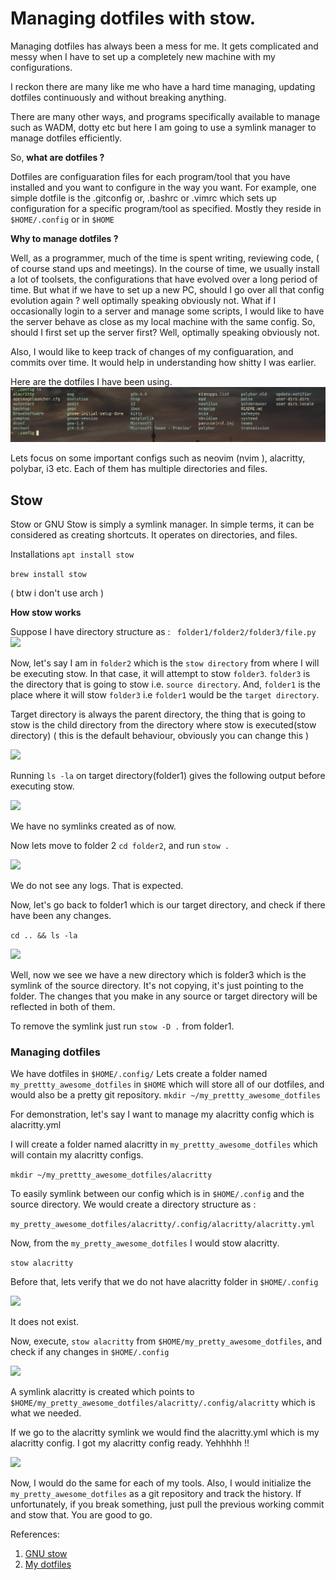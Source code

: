 # Managing dotfiles with stow. 

Managing dotfiles has always been a mess for me. It gets complicated  and messy when I have to set up a completely new machine with my configurations. 

I reckon there are many like me who have a hard time managing, updating dotfiles continuously and without breaking anything.

There are many other ways, and programs specifically available to manage such as WADM, dotty etc but here I am going to use a symlink manager to manage dotfiles efficiently. 


So, **what are dotfiles ?**

Dotfiles are configuaration files for each program/tool that you have installed and you want to configure in the way you want.
For example, one simple dotfile is the .gitconfig or, .bashrc or .vimrc which sets up configuration for a specific program/tool as specified. 
Mostly they reside in ```$HOME/.config``` or in ```$HOME```

**Why to manage dotfiles ?**

Well, as a programmer, much of the time is spent writing, reviewing code, ( of course stand ups and meetings). In the course of time, we usually install a lot of toolsets, the configurations that have evolved over a long period of time. 
But what if we have to set up a new PC, should I go over all that config evolution again ? well optimally speaking obviously not. 
What if I occasionally login to a server and manage some scripts, I would like to have the server behave as close as my local machine with the same config. So, should I first set up the server  first? Well, optimally speaking obviously not. 

Also, I would like to keep track of changes of my configuaration, and commits over time. It would help in understanding how shitty I was earlier. 


Here are the dotfiles I have been using. 
![](https://raw.githubusercontent.com/prajinkhadka/prajinkhadka.github.io/master/images/blog3-dotfiles-stow/0.png)


Lets focus on some important configs such as neovim (nvim ), alacritty, polybar, i3 etc. 
Each of them has multiple directories and files. 


## Stow 
Stow or GNU Stow is simply a symlink manager. In simple terms, it can be considered as creating shortcuts. It operates on directories, and files.

Installations 
```apt install stow``` 

```brew install stow```

( btw i don't use arch ) 

**How stow works** 

Suppose I have directory structure as : ``` folder1/folder2/folder3/file.py``` 
![](https://raw.githubusercontent.com/prajinkhadka/prajinkhadka.github.io/master/images/blog3-dotfiles-stow/1.png)

Now, let's say I am in ```folder2``` which is the ```stow directory``` from where 
I will be executing stow. In that case, it will attempt to stow ```folder3```. 
```folder3``` is the directory that is going to stow  i.e. ```source directory```. 
And, ```folder1``` is the place where it will stow ```folder3``` i.e ```folder1``` 
would be the ```target directory```. 

Target directory is always the parent directory, the thing that is going to stow is the 
child directory from the directory where stow is executed(stow directory) 
( this is the default behaviour, obviously you can change this )

![](https://raw.githubusercontent.com/prajinkhadka/prajinkhadka.github.io/master/images/blog3-dotfiles-stow/IMG_0197.jpg)


Running `ls -la`  on target directory(folder1) gives the following output before 
executing stow.

![](https://raw.githubusercontent.com/prajinkhadka/prajinkhadka.github.io/master/images/blog3-dotfiles-stow/3.png)

We have no symlinks created as of now.

Now lets move to folder 2 ```cd folder2```, and run ```stow .``` 

![](https://raw.githubusercontent.com/prajinkhadka/prajinkhadka.github.io/master/images/blog3-dotfiles-stow/4.png)

We do not see any logs. That is expected.

Now, let's go back to folder1 which is our target directory, and check if there have been any changes. 

```cd .. && ls -la```

![](https://raw.githubusercontent.com/prajinkhadka/prajinkhadka.github.io/master/images/blog3-dotfiles-stow/5.png)

Well, now we see we have a new directory which is folder3 which is the symlink of the source directory. It's not copying, it's just pointing to the folder. The changes that you make in any source or target directory will be reflected in both of them. 

To remove the symlink just run ```stow -D .``` from folder1.

### Managing dotfiles 

We have dotfiles in ```$HOME/.config/```
Lets create a folder named ```my_prettty_awesome_dotfiles``` in ```$HOME``` which will store all of our dotfiles, and would also be a pretty git repository. 
```mkdir ~/my_prettty_awesome_dotfiles``` 

For demonstration, let's say I want to manage my alacritty config which is alacritty.yml 

I will create a folder named alacritty in ```my_prettty_awesome_dotfiles``` which will contain my alacritty configs. 

```mkdir ~/my_prettty_awesome_dotfiles/alacritty```

To easily symlink between our config which is in ```$HOME/.config``` and the source directory. We would create a directory structure as : 

```my_pretty_awesome_dotfiles/alacritty/.config/alacritty/alacritty.yml``` 

Now, from the ```my_pretty_awesome_dotfiles``` I would stow alacritty. 

```stow alacritty``` 

Before that, lets verify that we do not have alacritty folder in ```$HOME/.config```

![](https://raw.githubusercontent.com/prajinkhadka/prajinkhadka.github.io/master/images/blog3-dotfiles-stow/6.png)

It does not exist. 

Now, execute, ```stow alacritty``` from ```$HOME/my_pretty_awesome_dotfiles```, 
and check if any changes in ```$HOME/.config``` 

![](https://raw.githubusercontent.com/prajinkhadka/prajinkhadka.github.io/master/images/blog3-dotfiles-stow/7.png)

A symlink alacritty is created which points to ```$HOME/my_pretty_awesome_dotfiles/alacritty/.config/alacritty``` which is what we needed. 

If we go to the alacritty symlink we would find the alacritty.yml which is my alacritty config. I got my alacritty config ready. Yehhhhh !!  

![](https://raw.githubusercontent.com/prajinkhadka/prajinkhadka.github.io/master/images/blog3-dotfiles-stow/8.png)

Now, I would do the same for each of my tools. Also, I would initialize the ```my_pretty_awesome_dotfiles``` as a git repository and track the history. If unfortunately, if you break something, just pull the previous working commit and stow that. You are good to go. 



References:

1. [GNU stow](https://www.gnu.org/software/stow/manual/stow.html)
2. [My dotfiles](https://github.com/prajinkhadka/dotfiles__)


